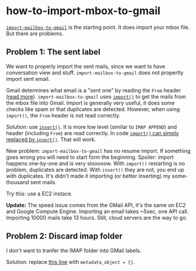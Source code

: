 # how-to-import-mbox-to-gmail

[`import-mailbox-to-gmail`](https://github.com/google/import-mailbox-to-gmail) is the starting point. It does import your mbox file. But there are problems.

## Problem 1: The sent label

We want to properly import the sent mails, since we want to have conversation view and stuff. `import-mailbox-to-gmail` does not propertly import sent email.

Gmail determines what email is a "sent one" by reading the `From` header ([read more](https://developers.google.com/gmail/api/guides/labels)). `import-mailbox-to-gmail` uses [`import()`](https://developers.google.com/gmail/api/v1/reference/users/messages/import) to get the mails from the mbox file into Gmail. Import is generally very useful, it does some checks like spam or that duplicates are detected. However, when using `import()`, the `From` header is not read correctly.

Solution: use [`insert()`](https://developers.google.com/gmail/api/v1/reference/users/messages/insert). It is more low level (similar to `IMAP APPEND`) and header (including `From`) are read correctly. In code [`import()` can simply replaced by `insert()`](https://github.com/google/import-mailbox-to-gmail/blob/master/import-mailbox-to-gmail.py#L233). That will work.

New problem: `import-mailbox-to-gmail` has no resume import. If something goes wrong you will need to start form the beginning. Spoiler: import happens one-by-one and is very slooooow. With `import()` restarting is no problem, duplicates are detected. With `insert()` they are not, you end up with duplicates. It's didn't made it importing (or better inserting) my some-thousand sent mails.

Try this: use a EC2 instace.

**Update:** The speed issue comes from the GMail API, it's the same on EC2 and Google Compute Engine. Importing an email takes ~5sec, one API call. Importing 10000 mails take 13 hours. Still, cloud servers are the way to go.

## Problem 2: Discard imap folder

I don't want to tranfer the IMAP folder into GMail labels.

Solution: replace [this line](https://github.com/google/import-mailbox-to-gmail/blob/master/import-mailbox-to-gmail.py#L223) with `metadata_object = {}`.
